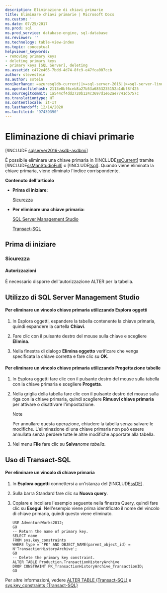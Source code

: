 ```yaml
---
description: Eliminazione di chiavi primarie
title: Eliminare chiavi primarie | Microsoft Docs
ms.custom: ''
ms.date: 07/25/2017
ms.prod: sql
ms.prod_service: database-engine, sql-database
ms.reviewer: ''
ms.technology: table-view-index
ms.topic: conceptual
helpviewer_keywords:
- removing primary keys
- deleting primary keys
- primary keys [SQL Server], deleting
ms.assetid: c472e465-7bdd-4d74-8fc9-e47fca007ccb
author: stevestein
ms.author: sstein
monikerRange: =azuresqldb-current||>=sql-server-2016||>=sql-server-linux-2017||=azuresqldb-mi-current
ms.openlocfilehash: 2113e0bf6ceb8a27b53a6853235152a1dbf8f425
ms.sourcegitcommit: 1a544cf4dd2720b124c3697d1e62ae7741db757c
ms.translationtype: HT
ms.contentlocale: it-IT
ms.lasthandoff: 12/14/2020
ms.locfileid: "97439390"
---
```

# <a name="delete-primary-keys"></a>Eliminazione di chiavi primarie

[!INCLUDE [sqlserver2016-asdb-asdbmi](../../includes/applies-to-version/sqlserver2016-asdb-asdbmi.md)]

  È possibile eliminare una chiave primaria in [!INCLUDE[ssCurrent](../../includes/sscurrent-md.md)] tramite [!INCLUDE[ssManStudioFull](../../includes/ssmanstudiofull-md.md)] o [!INCLUDE[tsql](../../includes/tsql-md.md)]. Quando viene eliminata la chiave primaria, viene eliminato l'indice corrispondente.  
  
 **Contenuto dell'articolo**  
  
-   **Prima di iniziare:**  
  
     [Sicurezza](#Security)  
  
-   **Per eliminare una chiave primaria:**  
  
     [SQL Server Management Studio](#SSMSProcedure)  
  
     [Transact-SQL](#TsqlProcedure)  
  
##  <a name="before-you-begin"></a><a name="BeforeYouBegin"></a> Prima di iniziare  
  
###  <a name="security"></a><a name="Security"></a> Sicurezza  
  
####  <a name="permissions"></a><a name="Permissions"></a> Autorizzazioni  
 È necessario disporre dell'autorizzazione ALTER per la tabella.  
  
##  <a name="using-sql-server-management-studio"></a><a name="SSMSProcedure"></a> Utilizzo di SQL Server Management Studio  
  
#### <a name="to-delete-a-primary-key-constraint-using-object-explorer"></a>Per eliminare un vincolo chiave primaria utilizzando Esplora oggetti  
  
1.  In Esplora oggetti, espandere la tabella contenente la chiave primaria, quindi espandere la cartella **Chiavi**.  
  
2.  Fare clic con il pulsante destro del mouse sulla chiave e scegliere **Elimina**.  
  
3.  Nella finestra di dialogo **Elimina oggetto** verificare che venga specificata la chiave corretta e fare clic su **OK**.  
  
#### <a name="to-delete-a-primary-key-constraint-using-table-designer"></a>Per eliminare un vincolo chiave primaria utilizzando Progettazione tabelle  
  
1.  In Esplora oggetti fare clic con il pulsante destro del mouse sulla tabella con la chiave primaria e scegliere **Progetta**.  
  
2.  Nella griglia della tabella fare clic con il pulsante destro del mouse sulla riga con la chiave primaria, quindi scegliere **Rimuovi chiave primaria** per attivare o disattivare l'impostazione.  
  
    > [!NOTE]  
    >  Per annullare questa operazione, chiudere la tabella senza salvare le modifiche. L'eliminazione di una chiave primaria non può essere annullata senza perdere tutte le altre modifiche apportate alla tabella.  
  
3.  Nel menu **File** fare clic su **Salva**_nome tabella_.  
  
##  <a name="using-transact-sql"></a><a name="TsqlProcedure"></a> Uso di Transact-SQL  
  
#### <a name="to-delete-a-primary-key-constraint"></a>Per eliminare un vincolo di chiave primaria  
  
1.  In **Esplora oggetti** connettersi a un'istanza del [!INCLUDE[ssDE](../../includes/ssde-md.md)].  
  
2.  Sulla barra Standard fare clic su **Nuova query**.  
  
3.  Copiare e incollare l'esempio seguente nella finestra Query, quindi fare clic su **Esegui**. Nell'esempio viene prima identificato il nome del vincolo di chiave primaria, quindi questo viene eliminato.  
  
    ```  
    USE AdventureWorks2012;  
    GO  
    -- Return the name of primary key.  
    SELECT name  
    FROM sys.key_constraints  
    WHERE type = 'PK' AND OBJECT_NAME(parent_object_id) = N'TransactionHistoryArchive';  
    GO  
    -- Delete the primary key constraint.  
    ALTER TABLE Production.TransactionHistoryArchive  
    DROP CONSTRAINT PK_TransactionHistoryArchive_TransactionID;   
    GO  
    ```  
  
 Per altre informazioni, vedere [ALTER TABLE &#40;Transact-SQL&#41;](../../t-sql/statements/alter-table-transact-sql.md) e [sys.key_constraints &#40;Transact-SQL&#41;](../../relational-databases/system-catalog-views/sys-key-constraints-transact-sql.md)  
  
###  <a name="TsqlExample"></a>  
